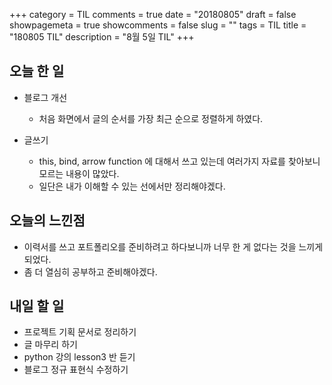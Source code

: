 +++
category = TIL
comments = true
date = "20180805"
draft = false
showpagemeta = true
showcomments = false
slug = ""
tags = TIL
title = "180805 TIL"
description = "8월 5일 TIL"
+++

## 오늘 한 일

- 블로그 개선

  - 처음 화면에서 글의 순서를 가장 최근 순으로 정렬하게 하였다.

- 글쓰기
  - this, bind, arrow function 에 대해서 쓰고 있는데 여러가지 자료를 찾아보니 모르는 내용이 많았다.
  - 일단은 내가 이해할 수 있는 선에서만 정리해야겠다.

## 오늘의 느낀점

- 이력서를 쓰고 포트폴리오를 준비하려고 하다보니까 너무 한 게 없다는 것을 느끼게 되었다.
- 좀 더 열심히 공부하고 준비해야겠다.

## 내일 할 일

- 프로젝트 기획 문서로 정리하기
- 글 마무리 하기
- python 강의 lesson3 반 듣기
- 블로그 정규 표현식 수정하기
